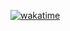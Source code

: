 [![wakatime](https://wakatime.com/badge/user/b8066bef-4f51-4cb8-9339-8c7438e7dc07/project/40b20436-2644-4d77-85c5-fb7bd52f0668.svg)](https://wakatime.com/badge/user/b8066bef-4f51-4cb8-9339-8c7438e7dc07/project/40b20436-2644-4d77-85c5-fb7bd52f0668)
